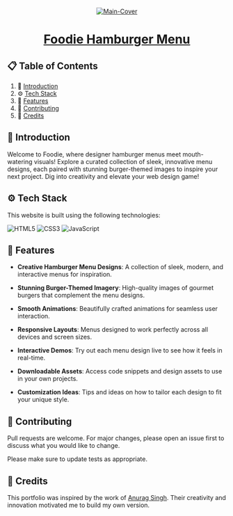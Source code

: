 <div align="center">
  <br />
   <a href="https://arpit73881.github.io/Foodie-Hamburger/" target="_blank"><img src="https://i.ibb.co/4dt2ywv/portfolio-6.png" alt="Main-Cover" border="0"></a>
  <br />

# [Foodie Hamburger Menu](https://arpit73881.github.io/Foodie-Hamburger/)

</div>

## 📋 <a name="table">Table of Contents</a>

1. 🤖 [Introduction](#introduction)
2. ⚙️ [Tech Stack](#techstack)
3. 🔋 [Features](#features)
4. 🚀 [Contributing](#contribute)
5. 🫡 [Credits](#credits)

## <a name="introduction">🤖 Introduction</a>

Welcome to Foodie, where designer hamburger menus meet mouth-watering visuals! Explore a curated collection of sleek, innovative menu designs, each paired with stunning burger-themed images to inspire your next project. Dig into creativity and elevate your web design game!

## <a name="techstack">⚙️ Tech Stack</a>

This website is built using the following technologies:

![HTML5](https://img.shields.io/badge/html5-%23E34F26.svg?style=for-the-badge&logo=html5&logoColor=white)
![CSS3](https://img.shields.io/badge/css3-%231572B6.svg?style=for-the-badge&logo=css3&logoColor=white)
![JavaScript](https://img.shields.io/badge/javascript-%23323330.svg?style=for-the-badge&logo=javascript&logoColor=%23F7DF1E)

## <a name="features">🔋 Features</a>

- **Creative Hamburger Menu Designs**: A collection of sleek, modern, and interactive menus for inspiration.

- **Stunning Burger-Themed Imagery**: High-quality images of gourmet burgers that complement the menu designs.

- **Smooth Animations**: Beautifully crafted animations for seamless user interaction.

- **Responsive Layouts**: Menus designed to work perfectly across all devices and screen sizes.

- **Interactive Demos**: Try out each menu design live to see how it feels in real-time.

- **Downloadable Assets**: Access code snippets and design assets to use in your own projects.

- **Customization Ideas**: Tips and ideas on how to tailor each design to fit your unique style.

## <a name="contribute"> 🚀 Contributing</a>

Pull requests are welcome. For major changes, please open an issue first
to discuss what you would like to change.

Please make sure to update tests as appropriate.

## 🫡 Credits

This portfolio was inspired by the work of [Anurag Singh](https://github.com/https://github.com/anuragsinghbam). Their creativity and innovation motivated me to build my own version.
